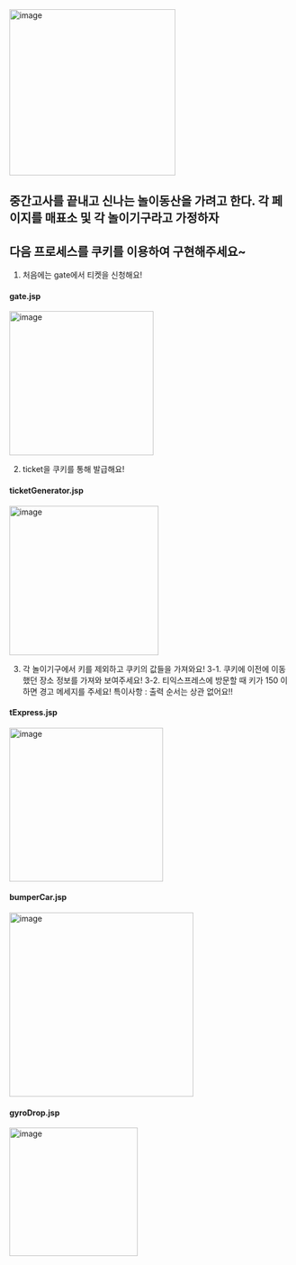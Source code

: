 <img width="295" alt="image" src="https://user-images.githubusercontent.com/55674648/232497091-2631020c-458e-4cfc-9749-a56579aeb05e.png">


## 중간고사를 끝내고 신나는 놀이동산을 가려고 한다. 각 페이지를 매표소 및 각 놀이기구라고 가정하자
## 다음 프로세스를 쿠키를 이용하여 구현해주세요~

1. 처음에는 gate에서 티켓을 신청해요!
#### gate.jsp
<img width="256" alt="image" src="https://user-images.githubusercontent.com/55674648/232503304-11775329-5717-464a-b326-02ac47f5d5e8.png">

2. ticket을 쿠키를 통해 발급해요!
#### ticketGenerator.jsp
<img width="265" alt="image" src="https://user-images.githubusercontent.com/55674648/232503413-57aa7759-30cb-4bb3-af10-f2ed99ec9b6c.png">

3. 각 놀이기구에서 키를 제외하고 쿠키의 값들을 가져와요!
3-1. 쿠키에 이전에 이동했던 장소 정보를 가져와 보여주세요!
3-2. 티익스프레스에 방문할 때 키가 150 이하면 경고 메세지를 주세요!
특이사항 : 출력 순서는 상관 없어요!!

#### tExpress.jsp
<img width="273" alt="image" src="https://user-images.githubusercontent.com/55674648/232504151-327fff96-87a5-44f0-a68d-027c000b8a47.png">



#### bumperCar.jsp
<img width="327" alt="image" src="https://user-images.githubusercontent.com/55674648/232504275-dc365057-6e2d-459e-96ef-b1e0929cf3a9.png">



#### gyroDrop.jsp
<img width="228" alt="image" src="https://user-images.githubusercontent.com/55674648/232504393-c6e47975-9a98-43b6-a9bd-38dae7b89b42.png">


